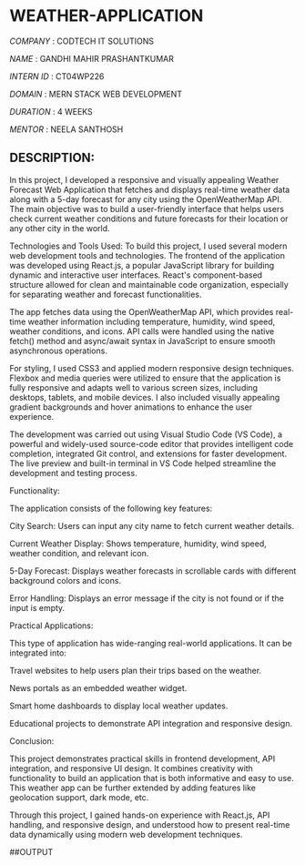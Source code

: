 # WEATHER-APPLICATION

*COMPANY* : CODTECH IT SOLUTIONS

*NAME* : GANDHI MAHIR PRASHANTKUMAR

*INTERN ID* : CT04WP226

*DOMAIN* : MERN STACK WEB DEVELOPMENT

*DURATION* : 4 WEEKS

*MENTOR* : NEELA SANTHOSH

## DESCRIPTION:

In this project, I developed a responsive and visually appealing Weather Forecast Web Application that fetches and displays real-time weather data along with a 5-day forecast for any city using the OpenWeatherMap API. The main objective was to build a user-friendly interface that helps users check current weather conditions and future forecasts for their location or any other city in the world.

Technologies and Tools Used:
To build this project, I used several modern web development tools and technologies. The frontend of the application was developed using React.js, a popular JavaScript library for building dynamic and interactive user interfaces. React's component-based structure allowed for clean and maintainable code organization, especially for separating weather and forecast functionalities.

The app fetches data using the OpenWeatherMap API, which provides real-time weather information including temperature, humidity, wind speed, weather conditions, and icons. API calls were handled using the native fetch() method and async/await syntax in JavaScript to ensure smooth asynchronous operations.

For styling, I used CSS3 and applied modern responsive design techniques. Flexbox and media queries were utilized to ensure that the application is fully responsive and adapts well to various screen sizes, including desktops, tablets, and mobile devices. I also included visually appealing gradient backgrounds and hover animations to enhance the user experience.

The development was carried out using Visual Studio Code (VS Code), a powerful and widely-used source-code editor that provides intelligent code completion, integrated Git control, and extensions for faster development. The live preview and built-in terminal in VS Code helped streamline the development and testing process.

Functionality:

The application consists of the following key features:

City Search: Users can input any city name to fetch current weather details.

Current Weather Display: Shows temperature, humidity, wind speed, weather condition, and relevant icon.

5-Day Forecast: Displays weather forecasts in scrollable cards with different background colors and icons.

Error Handling: Displays an error message if the city is not found or if the input is empty.

Practical Applications:

This type of application has wide-ranging real-world applications. It can be integrated into:

Travel websites to help users plan their trips based on the weather.

News portals as an embedded weather widget.

Smart home dashboards to display local weather updates.

Educational projects to demonstrate API integration and responsive design.

Conclusion:

This project demonstrates practical skills in frontend development, API integration, and responsive UI design. It combines creativity with functionality to build an application that is both informative and easy to use. This weather app can be further extended by adding features like geolocation support, dark mode, etc.

Through this project, I gained hands-on experience with React.js, API handling, and responsive design, and understood how to present real-time data dynamically using modern web development techniques.

##OUTPUT
